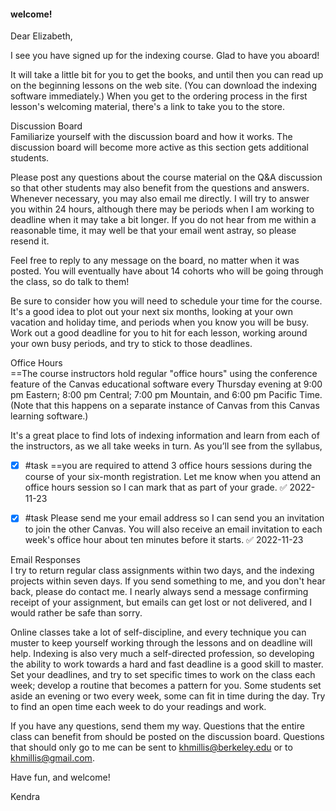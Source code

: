 #### welcome!

Dear Elizabeth,  
  
I see you have signed up for the indexing course. Glad to have you aboard!  
  
It will take a little bit for you to get the books, and until then you can read up on the beginning lessons on the web site. (You can download the indexing software immediately.) When you get to the ordering process in the first lesson's welcoming material, there's a link to take you to the store.  
  
Discussion Board  
Familiarize yourself with the discussion board and how it works. The discussion board will become more active as this section gets additional students.  
  
Please post any questions about the course material on the Q&A discussion so that other students may also benefit from the questions and answers. Whenever necessary, you may also email me directly. I will try to answer you within 24 hours, although there may be periods when I am working to deadline when it may take a bit longer. If you do not hear from me within a reasonable time, it may well be that your email went astray, so please resend it.  
  
Feel free to reply to any message on the board, no matter when it was posted. You will eventually have about 14 cohorts who will be going through the class, so do talk to them!  
  
Be sure to consider how you will need to schedule your time for the course. It's a good idea to plot out your next six months, looking at your own vacation and holiday time, and periods when you know you will be busy. Work out a good deadline for you to hit for each lesson, working around your own busy periods, and try to stick to those deadlines.  
  
Office Hours  
==The course instructors hold regular "office hours" using the conference feature of the Canvas educational software every Thursday evening at 9:00 pm Eastern; 8:00 pm Central; 7:00 pm Mountain, and 6:00 pm Pacific Time. (Note that this happens on a separate instance of Canvas from this Canvas learning software.)  
  
It's a great place to find lots of indexing information and learn from each of the instructors, as we all take weeks in turn. As you’ll see from the syllabus, 
- [x] #task ==you are required to attend 3 office hours sessions during the course of your six-month registration. Let me know when you attend an office hours session so I can mark that as part of your grade. ✅ 2022-11-23
  
- [x] #task Please send me your email address so I can send you an invitation to join the other Canvas. You will also receive an email invitation to each week's office hour about ten minutes before it starts. ✅ 2022-11-23
  
Email Responses  
I try to return regular class assignments within two days, and the indexing projects within seven days. If you send something to me, and you don't hear back, please do contact me. I nearly always send a message confirming receipt of your assignment, but emails can get lost or not delivered, and I would rather be safe than sorry.  
  
Online classes take a lot of self-discipline, and every technique you can muster to keep yourself working through the lessons and on deadline will help. Indexing is also very much a self-directed profession, so developing the ability to work towards a hard and fast deadline is a good skill to master. Set your deadlines, and try to set specific times to work on the class each week; develop a routine that becomes a pattern for you. Some students set aside an evening or two every week, some can fit in time during the day. Try to find an open time each week to do your readings and work.  
  
If you have any questions, send them my way. Questions that the entire class can benefit from should be posted on the discussion board. Questions that should only go to me can be sent to [khmillis@berkeley.edu](mailto:khmillis@berkeley.edu) or to [khmillis@gmail.com](mailto:khmillis@gmail.com).  
  
Have fun, and welcome!  
  
Kendra